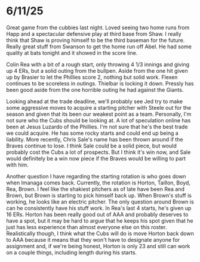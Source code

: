 # 6/11/25

Great game from the cubbies last night. Loved seeing two home runs from Happ and a spectacular defensive play at third base from Shaw. I really think that Shaw is proving himself to be the third baseman for the future. Really great stuff from Swanson to get the home run off Abel. He had some quality at bats tonight and it showed in the score line. 

Colin Rea with a bit of a rough start, only throwing 4 1/3 innings and giving up 4 ERs, but a solid outing from the bullpen. Aside from the one hit given up by Brasier to let the Phillies score 2, nothing but solid work. Flexen continues to be scoreless in outings. Thielbar is locking it down. Pressly has been good aside from the one horrible outing he had against the Giants. 

Looking ahead at the trade deadline, we'll probably see Jed try to make some aggressive moves to acquire a starting pitcher with Steele out for the season and given that its been our weakest point as a team. Personally, I'm not sure who the Cubs should be looking at. A lot of speculation online has been at Jesus Luzardo of the Phillies.  I'm not sure that he's the best trade we could acquire. He has some rocky starts and could end up being a liability. More recently, Chris Sale's name has been thrown around if the Braves continue to lose. I think Sale could be a solid piece, but would probably cost the Cubs a lot of prospects. But I think it's win now, and Sale would definitely be a win now piece if the Braves would be willing to part with him.

Another question I have regarding the starting rotation is who goes down when Imanaga comes back. Currently, the rotation is Horton, Taillon, Boyd, Rea, Brown. I feel like the shakiest pitchers as of late have been Rea and Brown, but Brown is starting to pick himself back up. When Brown's stuff is working, he looks like an electric pitcher. The only question around Brown is can he consistently have his stuff work. In Rea's last 4 starts, he's given up 16 ERs. Horton has been really good out of AAA and probably deserves to have a spot, but it may be hard to argue that he keeps his spot given that he just has less experience than almost everyone else on this roster. Realistically though, I think what the Cubs will do is move Horton back down to AAA because it means that they won't have to designate anyone for assignment and, if we're being honest, Horton is only 23 and still can work on a couple things, including length during his starts.